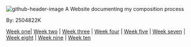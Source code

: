 ![github-header-image](https://github.com/2504822K/mysonicartsdocumentation.io/assets/145678268/2159bca3-c68e-43f5-a5b1-eb8f391b352f)
A Website documenting my composition process

By: 2504822K

[Week one](week1.md)| [Week two](week2.md) | [Week three](week3.md) | [Week four](week4.md) | [Week five](week5.md) | [Week seven](metaRAW.html) | [Week eight](week8.md) | [Week nine](week9.md) | [Week ten](week10.md) 


<link rel="stylesheet" type="text/css" href="style.css">


